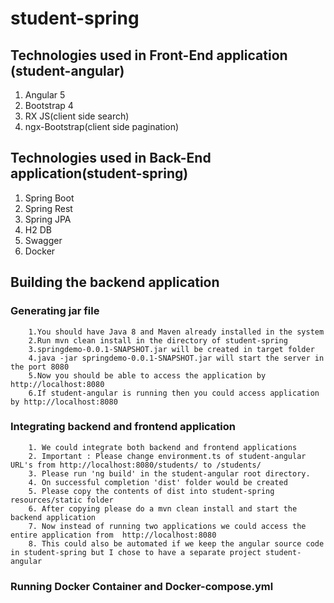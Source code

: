# student-spring

## Technologies used in Front-End application (student-angular)
  1. Angular 5
  2. Bootstrap 4
  3. RX JS(client side search)
  4. ngx-Bootstrap(client side pagination)


## Technologies used in Back-End application(student-spring)
   1. Spring Boot
   2. Spring Rest
   3. Spring JPA
   4. H2 DB
   5. Swagger
   6. Docker

## Building the backend application

###  Generating jar file

        1.You should have Java 8 and Maven already installed in the system
        2.Run mvn clean install in the directory of student-spring
        3.springdemo-0.0.1-SNAPSHOT.jar will be created in target folder
        4.java -jar springdemo-0.0.1-SNAPSHOT.jar will start the server in the port 8080
        5.Now you should be able to access the application by http://localhost:8080
        6.If student-angular is running then you could access application by http://localhost:8080

### Integrating backend and frontend application

        1. We could integrate both backend and frontend applications
        2. Important : Please change environment.ts of student-angular URL's from http://localhost:8080/students/ to /students/
        3. Please run 'ng build' in the student-angular root directory.
        4. On successful completion 'dist' folder would be created
        5. Please copy the contents of dist into student-spring resources/static folder
        6. After copying please do a mvn clean install and start the backend application
        7. Now instead of running two applications we could access the entire application from  http://localhost:8080
        8. This could also be automated if we keep the angular source code in student-spring but I chose to have a separate project student-angular


### Running Docker Container and Docker-compose.yml